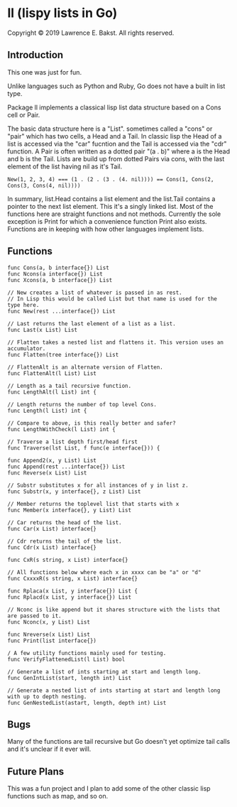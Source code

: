 # ll (lispy lists in Go)

Copyright © 2019 Lawrence E. Bakst. All rights reserved.

## Introduction

This one was just for fun.

Unlike languages such as Python and Ruby, Go does not have a built in list type.

Package ll implements a classical lisp list data structure based on a Cons cell or Pair. 

The basic data structure here is a "List". sometimes called a "cons" or "pair" which has two cells, a Head and a Tail. In classic lisp the Head of a list is accessed via the "car" fucntion and the Tail is accessed via the "cdr" function. A Pair is often written as a dotted pair "(a . b)" where a is the Head and b is the Tail. Lists are build up from dotted Pairs via cons, with the last element of the list having nil as it's Tail.

    New(1, 2, 3, 4) === (1 . (2 . (3 . (4. nil)))) == Cons(1, Cons(2, Cons(3, Cons(4, nil))))
    
In summary, list.Head contains a list element and the list.Tail contains a pointer to the next list element. This it's a singly linked list. Most of the functions here are straight functions and not methods. Currently the sole exception is Print for which a convenience function Print also exists. Functions are in keeping with how other languages implement lists.


## Functions
	func Cons(a, b interface{}) List
	func Ncons(a interface{}) List
	func Xcons(a, b interface{}) List
	
	// New creates a list of whatever is passed in as rest.
	// In Lisp this would be called List but that name is used for the type here.
	func New(rest ...interface{}) List
	
	// Last returns the last element of a list as a list.
	func Last(x List) List
	
	// Flatten takes a nested list and flattens it. This version uses an accumulator.
	func Flatten(tree interface{}) List
	
	// FlattenAlt is an alternate version of Flatten.
	func FlattenAlt(l List) List
	
	// Length as a tail recursive function.
	func LengthAlt(l List) int {
	
	// Length returns the number of top level Cons.
	func Length(l List) int {
	
	// Compare to above, is this really better and safer?
	func LengthWithCheck(l List) int {
	
	// Traverse a list depth first/head first
	func Traverse(lst List, f func(e interface{})) {
	
	func Append2(x, y List) List
	func Append(rest ...interface{}) List
	func Reverse(x List) List
	
	// Substr substitutes x for all instances of y in list z.
	func Substr(x, y interface{}, z List) List
	
	// Member returns the toplevel list that starts with x
	func Member(x interface{}, y List) List 

	// Car returns the head of the list.
	func Car(x List) interface{}
	
	// Cdr returns the tail of the list.
	func Cdr(x List) interface{}
	
	func CxR(s string, x List) interface{}
	
	// All functions below where each x in xxxx can be "a" or "d"
	func CxxxxR(s string, x List) interface{}
	
	func Rplaca(x List, y interface{}) List {
	func Rplacd(x List, y interface{}) List
	
	// Nconc is like append but it shares structure with the lists that are passed to it.
	func Nconc(x, y List) List
	
	func Nreverse(x List) List
	func Print(list interface{})
	
	/ A few utility functions mainly used for testing.
	func VerifyFlattenedList(l List) bool
	
	// Generate a list of ints starting at start and length long.
	func GenIntList(start, length int) List
	
	// Generate a nested list of ints starting at start and length long with up to depth nesting.
	func GenNestedList(astart, length, depth int) List


## Bugs
Many of the functions are tail recursive but Go doesn't yet optimize tail calls and it's unclear if it ever will.

## Future Plans
This was a fun project and I plan to add some of the other classic lisp functions such as map, and so on.


